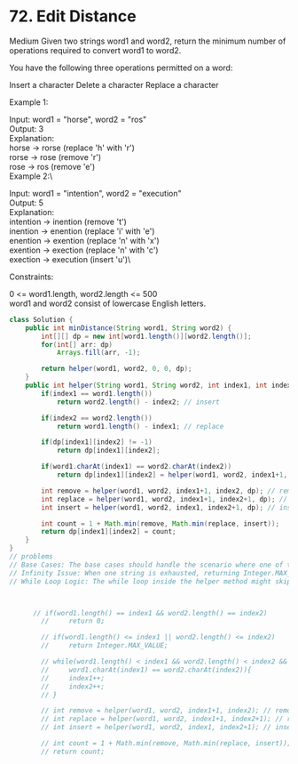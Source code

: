 # 72. Edit Distance

Medium
Given two strings word1 and word2, return the minimum number of operations required to convert word1 to word2.

You have the following three operations permitted on a word:

Insert a character
Delete a character
Replace a character

Example 1:

Input: word1 = "horse", word2 = "ros"\
Output: 3\
Explanation:\
horse -> rorse (replace 'h' with 'r')\
rorse -> rose (remove 'r')\
rose -> ros (remove 'e')\
Example 2:\

Input: word1 = "intention", word2 = "execution"\
Output: 5\
Explanation:\
intention -> inention (remove 't')\
inention -> enention (replace 'i' with 'e')\
enention -> exention (replace 'n' with 'x')\
exention -> exection (replace 'n' with 'c')\
exection -> execution (insert 'u')\

Constraints:

0 <= word1.length, word2.length <= 500\
word1 and word2 consist of lowercase English letters.

```java
class Solution {
    public int minDistance(String word1, String word2) {
        int[][] dp = new int[word1.length()][word2.length()];
        for(int[] arr: dp)
            Arrays.fill(arr, -1);

        return helper(word1, word2, 0, 0, dp);
    }
    public int helper(String word1, String word2, int index1, int index2, int[][] dp) {
        if(index1 == word1.length())
            return word2.length() - index2; // insert

        if(index2 == word2.length())
            return word1.length() - index1; // replace

        if(dp[index1][index2] != -1)
            return dp[index1][index2];

        if(word1.charAt(index1) == word2.charAt(index2))
            return dp[index1][index2] = helper(word1, word2, index1+1, index2+1, dp);

        int remove = helper(word1, word2, index1+1, index2, dp); // remove
        int replace = helper(word1, word2, index1+1, index2+1, dp); // replace
        int insert = helper(word1, word2, index1, index2+1, dp); // insert

        int count = 1 + Math.min(remove, Math.min(replace, insert));
        return dp[index1][index2] = count;
    }
}
// problems
// Base Cases: The base cases should handle the scenario where one of the strings is exhausted. If one string is exhausted, the remaining characters of the other string need to be inserted or deleted.
// Infinity Issue: When one string is exhausted, returning Integer.MAX_VALUE is inappropriate because it misrepresents the number of operations needed.
// While Loop Logic: The while loop inside the helper method might skip essential character comparisons and cause infinite recursion in some cases.



      // if(word1.length() == index1 && word2.length() == index2)
        //     return 0;

        // if(word1.length() <= index1 || word2.length() <= index2)
        //     return Integer.MAX_VALUE;

        // while(word1.length() < index1 && word2.length() < index2 &&
        //     word1.charAt(index1) == word2.charAt(index2)){
        //     index1++;
        //     index2++;
        // }

        // int remove = helper(word1, word2, index1+1, index2); // remove
        // int replace = helper(word1, word2, index1+1, index2+1); // replace
        // int insert = helper(word1, word2, index1, index2+1); // insert

        // int count = 1 + Math.min(remove, Math.min(replace, insert));
        // return count;
```
